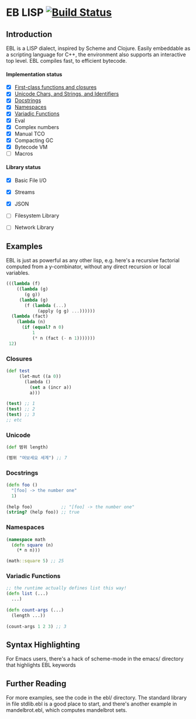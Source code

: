 # EB LISP [![Build Status](https://travis-ci.org/evanbowman/EBL.svg?branch=master)](https://travis-ci.org/evanbowman/EBL)

## Introduction
EBL is a LISP dialect, inspired by Scheme and Clojure. Easily embeddable as a scripting language for C++, the environment also supports an interactive top level. EBL compiles fast, to efficient bytecode.

#### Implementation status
- [x] [First-class functions and closures ](#S-closures)
- [x] [Unicode Chars, and Strings, and Identifiers](#S-unicode)
- [x] [Docstrings](#S-docstrings)
- [x] [Namespaces](#S-namespaces)
- [x] [Variadic Functions](#S-variadic-functions)
- [x] Eval
- [x] Complex numbers
- [x] Manual TCO
- [x] Compacting GC
- [x] Bytecode VM
- [ ] Macros

#### Library status
- [x] Basic File I/O
- [x] Streams
- [x] JSON
- [ ] Filesystem Library
- [ ] Network Library


## Examples
EBL is just as powerful as any other lisp, e.g. here's a recursive factorial computed from a y-combinator, without any direct recursion or local variables.
```scheme
(((lambda (f)
    ((lambda (g)
       (g g))
     (lambda (g)
       (f (lambda (...)
            (apply (g g) ...))))))
  (lambda (fact)
    (lambda (n)
      (if (equal? n 0)
          1
          (* n (fact (- n 1)))))))
 12)
```

### <a name="S-closures"></a>Closures
```clojure
(def test
     (let-mut ((a 0))
       (lambda ()
         (set a (incr a))
         a)))
    
(test) ;; 1
(test) ;; 2
(test) ;; 3
;; etc
```
### <a name="S-unicode"></a>Unicode
```clojure
(def 범위 length)

(범위 "여보세요 세계") ;; 7
```

### <a name="S-docstrings"></a>Docstrings
```clojure
(defn foo ()
  "[foo] -> the number one"
  1)
  
(help foo)           ;; "[foo] -> the number one"
(string? (help foo)) ;; true
```

### <a name="S-namespaces"></a>Namespaces
```clojure
(namespace math
  (defn square (n) 
    (* n n)))

(math::square 5) ;; 25
```

### <a name="S-variadic-functions"></a>Variadic Functions
```clojure
;; the runtime actually defines list this way!
(defn list (...) 
  ...)
  
(defn count-args (...)
  (length ...))
  
(count-args 1 2 3) ;; 3
```

## Syntax Highlighting
For Emacs users, there's a hack of scheme-mode in the emacs/ directory that highlights EBL keywords

## Further Reading
For more examples, see the code in the ebl/ directory. The standard library in file stdlib.ebl is a good place to start, and there's another example in mandelbrot.ebl, which computes mandelbrot sets.
